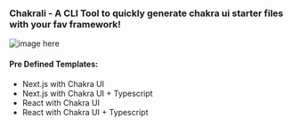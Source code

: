 ### Chakrali - A CLI Tool to quickly generate chakra ui starter files with your fav framework!

![image here]()

#### Pre Defined Templates:

- Next.js with Chakra UI
- Next.js with Chakra UI + Typescript
- React with Chakra UI
- React with Chakra UI + Typescript